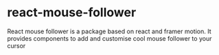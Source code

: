 # react-mouse-follower
 React mouse follower is a package based on react and framer motion. It provides components to add and customise cool mouse follower to your cursor
